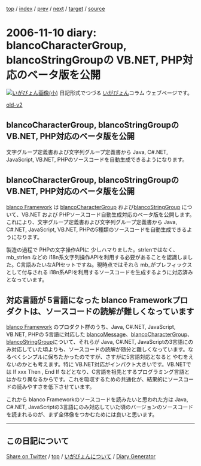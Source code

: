 [top](../index.html) 
 / [index](index.html) 
 / [prev](https://igapyon.github.io/diary/2006/ig061109.html) 
 / [next](https://igapyon.github.io/diary/2006/ig061111.html) 
 / [target](https://igapyon.github.io/diary/2006/ig061110.html) 
 / [source](https://github.com/igapyon/diary/blob/gh-pages/2006/ig061110.html.src.md) 

2006-11-10 diary: blancoCharacterGroup, blancoStringGroupの VB.NET, PHP対応のベータ版を公開
=====================================================================================================
[![いがぴょん画像(小)](https://igapyon.github.io/diary/images/iga200306s.jpg "いがぴょん")](https://igapyon.github.io/diary/memo/memoigapyon.html) 日記形式でつづる [いがぴょん](https://igapyon.github.io/diary/memo/memoigapyon.html)コラム ウェブページです。

[old-v2](ig061110-orig.html)

## blancoCharacterGroup, blancoStringGroupの VB.NET, PHP対応のベータ版を公開

文字グループ定義書および文字列グループ定義書から Java, C#.NET, JavaScript, VB.NET, PHPのソースコードを自動生成できるようになります。


## blancoCharacterGroup, blancoStringGroupの VB.NET, PHP対応のベータ版を公開

[blanco Framework](http://www.igapyon.jp/blanco/blanco.ja.html) は [blancoCharacterGroup](http://www.igapyon.jp/blanco/blancocharactergroup.html) および[blancoStringGroup](http://www.igapyon.jp/blanco/blancostringgroup.html) について、VB.NET および PHPソースコード自動生成対応のベータ版を公開します。これにより、文字グループ定義書および文字列グループ定義書から
Java, C#.NET, JavaScript, VB.NET, PHPの5種類のソースコードを自動生成できるようになります。

製造の過程で PHPの文字操作APIに 少しハマりました。strlenではなく、mb_strlen などの i18n系文字列操作APIを利用する必要があることを認識しました。C言語みたいなAPIセットですね。現時点ではそれら mb_がプレフィックスとして付与される i18n系APIを利用するソースコードを生成するように対応済みとなっています。

## 対応言語が 5言語になった blanco Frameworkプロダクトは、ソースコードの読解が難しくなっています

[blanco Framework](http://www.igapyon.jp/blanco/blanco.ja.html) のプロダクト群のうち、Java, C#.NET, JavaScript, VB.NET, PHPの 5言語に対応した [blancoMessage](http://www.igapyon.jp/blanco/blancomessage.html)、[blancoCharacterGroup](http://www.igapyon.jp/blanco/blancocharactergroup.html)、[blancoStringGroup](http://www.igapyon.jp/blanco/blancostringgroup.html)について、それらが Java, C#.NET, JavaScriptの3言語にのみ対応していた頃よりも、ソースコードの読解が随分と難しくなっています。なるべくシンプルに保ちたかったのですが、さすがに5言語対応となると やむをえないのかとも考えます。特に VB.NET対応がインパクト大きいです。VB.NETでは If xxx Then , End If などとなり、C言語を祖先とするプログラミング言語とはかなり異なるからです。これを吸収するための共通化が、結果的にソースコードの読みやすさを低下させています。

これから blanco Frameworkのソースコードを読みたいと思われた方は Java, C#.NET, JavaScriptの3言語にのみ対応していた頃のバージョンのソースコードを読まれるのが、まず全体像をつかむためには良いと思います。

----------------------------------------------------------------------------------------------------

## この日記について

[Share on Twitter](https://twitter.com/intent/tweet?hashtags=igapyon%2Cdiary%2C%E3%81%84%E3%81%8C%E3%81%B4%E3%82%87%E3%82%93&text=blancoCharacterGroup%2C+blancoStringGroup%E3%81%AE+VB.NET%2C+PHP%E5%AF%BE%E5%BF%9C%E3%81%AE%E3%83%99%E3%83%BC%E3%82%BF%E7%89%88%E3%82%92%E5%85%AC%E9%96%8B&url=https%3A%2F%2Figapyon.github.io%2Fdiary%2F2006%2Fig061110.html) / [top](../index.html) / [いがぴょんについて](https://igapyon.github.io/diary/memo/memoigapyon.html) / [Diary Generator](https://github.com/igapyon/igapyonv3)
